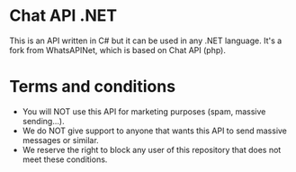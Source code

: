 Chat API .NET
===========

This is an API written in C# but it can be used in any .NET language. It's a fork from WhatsAPINet, which is based on Chat API (php).

# Terms and conditions

- You will NOT use this API for marketing purposes (spam, massive sending...).
- We do NOT give support to anyone that wants this API to send massive messages or similar.
- We reserve the right to block any user of this repository that does not meet these conditions.

